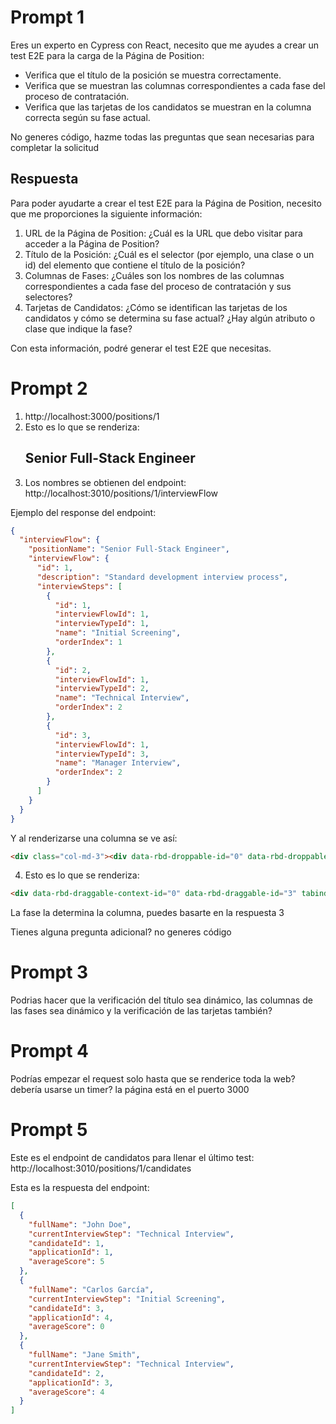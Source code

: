 # Prompt 1

Eres un experto en Cypress con React, necesito que me ayudes a crear un test E2E para la carga de la Página de Position:

- Verifica que el título de la posición se muestra correctamente.
- Verifica que se muestran las columnas correspondientes a cada fase del proceso de contratación.
- Verifica que las tarjetas de los candidatos se muestran en la columna correcta según su fase actual.

No generes código, hazme todas las preguntas que sean necesarias para completar la solicitud

## Respuesta

Para poder ayudarte a crear el test E2E para la Página de Position, necesito que me proporciones la siguiente información:

1. URL de la Página de Position: ¿Cuál es la URL que debo visitar para acceder a la Página de Position?
2. Título de la Posición: ¿Cuál es el selector (por ejemplo, una clase o un id) del elemento que contiene el título de la posición?
3. Columnas de Fases: ¿Cuáles son los nombres de las columnas correspondientes a cada fase del proceso de contratación y sus selectores?
4. Tarjetas de Candidatos: ¿Cómo se identifican las tarjetas de los candidatos y cómo se determina su fase actual? ¿Hay algún atributo o clase que indique la fase?

Con esta información, podré generar el test E2E que necesitas.

# Prompt 2

1. http://localhost:3000/positions/1
2. Esto es lo que se renderiza: <h2 class="text-center mb-4">Senior Full-Stack Engineer</h2>
3. Los nombres se obtienen del endpoint: http://localhost:3010/positions/1/interviewFlow

Ejemplo del response del endpoint:

```JSON
{
  "interviewFlow": {
    "positionName": "Senior Full-Stack Engineer",
    "interviewFlow": {
      "id": 1,
      "description": "Standard development interview process",
      "interviewSteps": [
        {
          "id": 1,
          "interviewFlowId": 1,
          "interviewTypeId": 1,
          "name": "Initial Screening",
          "orderIndex": 1
        },
        {
          "id": 2,
          "interviewFlowId": 1,
          "interviewTypeId": 2,
          "name": "Technical Interview",
          "orderIndex": 2
        },
        {
          "id": 3,
          "interviewFlowId": 1,
          "interviewTypeId": 3,
          "name": "Manager Interview",
          "orderIndex": 2
        }
      ]
    }
  }
}
```

Y al renderizarse una columna se ve así:

```HTML
<div class="col-md-3"><div data-rbd-droppable-id="0" data-rbd-droppable-context-id="0" class="mb-4 card"><div class="text-center card-header">Initial Screening</div><div class="card-body"><div data-rbd-draggable-context-id="0" data-rbd-draggable-id="3" tabindex="0" role="button" aria-describedby="rbd-hidden-text-0-hidden-text-0" data-rbd-drag-handle-draggable-id="3" data-rbd-drag-handle-context-id="0" draggable="false" class="mb-2 card"><div class="card-body"><div class="card-title h5">Carlos García</div><div></div></div></div></div></div></div>
```

4. Esto es lo que se renderiza:

```HTML
<div data-rbd-draggable-context-id="0" data-rbd-draggable-id="3" tabindex="0" role="button" aria-describedby="rbd-hidden-text-0-hidden-text-0" data-rbd-drag-handle-draggable-id="3" data-rbd-drag-handle-context-id="0" draggable="false" class="mb-2 card"><div class="card-body"><div class="card-title h5">Carlos García</div><div></div></div></div>
```

La fase la determina la columna, puedes basarte en la respuesta 3

Tienes alguna pregunta adicional? no generes código

# Prompt 3

Podrias hacer que la verificación del título sea dinámico, las columnas de las fases sea dinámico y la verificación de las tarjetas también?

# Prompt 4

Podrías empezar el request solo hasta que se renderice toda la web? debería usarse un timer? la página está en el puerto 3000

# Prompt 5

Este es el endpoint de candidatos para llenar el último test: http://localhost:3010/positions/1/candidates

Esta es la respuesta del endpoint:

```JSON
[
  {
    "fullName": "John Doe",
    "currentInterviewStep": "Technical Interview",
    "candidateId": 1,
    "applicationId": 1,
    "averageScore": 5
  },
  {
    "fullName": "Carlos García",
    "currentInterviewStep": "Initial Screening",
    "candidateId": 3,
    "applicationId": 4,
    "averageScore": 0
  },
  {
    "fullName": "Jane Smith",
    "currentInterviewStep": "Technical Interview",
    "candidateId": 2,
    "applicationId": 3,
    "averageScore": 4
  }
]
```
